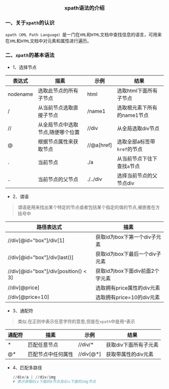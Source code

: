 ### <center>xpath语法的介绍</center>

### 一、关于`xpath`的认识

`xpath（XML Path Language）`是一门在`XML`和`HTML`文档中查找信息的语言，可用来在`XML`和`HTML`文档中对元素和属性进行遍历。

### 二、`xpath`的基本语法

* 1、选择节点

|表达式|描素|示例|结果|
|---|---|---|---|
|nodename|选取此节点的所有子节点|html|选取html下面所有子节点|
|/|从当前节点选取直接子节点|/name1|选取根元素下所有的name1节点|
|//|从全局节点中选取节点,随便哪个位置|//div|从全局选取div节点|
|@|根据节点属性来获取节点|//@a[href]|选取全部a标签带`href`的节点|
|.|当前节点|./a|从当前节点下往下查找`a`节点|
|..|当前节点的父节点|./../div|选择当前节点的父节点div|

* 2、谓语

> 谓语是用来找出某个特定的节点或者包括某个指定的值的节点,被嵌套在方括号中

|路径表达式|描素|
|---|---|
|//div[@id="box"]/div[1]|获取id为box下第一个div子元素|
|//div[@id="box"]/div[last()]|获取id为box下最后一个div子元素|
|//div[@id="box"]/div[position() < 3]|获取id为box下面div前面2个字元素|
|//div[@price]|选取拥有price属性的div元素|
|//div[@price=10]|选取拥有price=10的div元素|

* 3、通配符

> 类似.在正则中表示任意字符的意思,但是在`xpath`中是用`*`表示

|通配符|描素|示例|结果|
|----|---|---|---|
|*|匹配任意节点|//div/*|获取div下面所有子元素|
|@*|匹配节点中任何属性|//div[@*]|获取带属性的div元素|

* 4、匹配多路径

  ```py
  //div/a | //div/img
  # 表示获取div下面的a节点及div下面的img节点
  ```